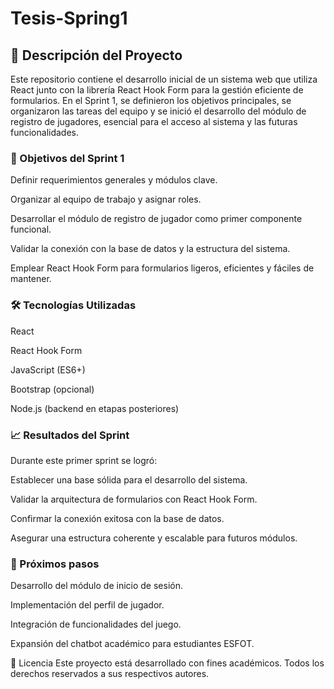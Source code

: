 # Tesis-Spring1
## 📌 Descripción del Proyecto
Este repositorio contiene el desarrollo inicial de un sistema web que utiliza React junto con la librería React Hook Form para la gestión eficiente de formularios. En el Sprint 1, se definieron los objetivos principales, se organizaron las tareas del equipo y se inició el desarrollo del módulo de registro de jugadores, esencial para el acceso al sistema y las futuras funcionalidades.

### 🚀 Objetivos del Sprint 1
Definir requerimientos generales y módulos clave.

Organizar al equipo de trabajo y asignar roles.

Desarrollar el módulo de registro de jugador como primer componente funcional.

Validar la conexión con la base de datos y la estructura del sistema.

Emplear React Hook Form para formularios ligeros, eficientes y fáciles de mantener.

### 🛠️ Tecnologías Utilizadas
React

React Hook Form

JavaScript (ES6+)

Bootstrap (opcional)

Node.js (backend en etapas posteriores)

### 📈 Resultados del Sprint
Durante este primer sprint se logró:

Establecer una base sólida para el desarrollo del sistema.

Validar la arquitectura de formularios con React Hook Form.

Confirmar la conexión exitosa con la base de datos.

Asegurar una estructura coherente y escalable para futuros módulos.

### 🎯 Próximos pasos
Desarrollo del módulo de inicio de sesión.

Implementación del perfil de jugador.

Integración de funcionalidades del juego.

Expansión del chatbot académico para estudiantes ESFOT.

📄 Licencia
Este proyecto está desarrollado con fines académicos. Todos los derechos reservados a sus respectivos autores.
